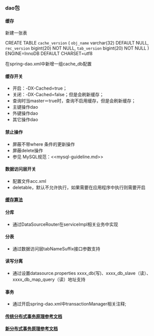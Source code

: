 ### dao包

#### 缓存

新建一张表 

CREATE TABLE `cache_version` (
  `obj_name` varchar(32) DEFAULT NULL,
  `rec_version` bigint(20) NOT NULL,
  `tab_version` bigint(20) NOT NULL
) ENGINE=InnoDB DEFAULT CHARSET=utf8


在spring-dao.xml中新增一组cache_db配置

#### 缓存开关
+ 开启：-DX-Cached=true；
+ 关闭：-DX-Cached=false；但是会刷新缓存；
+ 查询时当master＝true时，查询不启用缓存，但是会刷新缓存；
+ 主键操作dao
+ 外键操作dao
+ 其它操作dao

#### 禁止操作
+ 屏蔽不带where 条件的更新操作
+ 屏蔽delete操作
+ 参见 MySQL规范：<<mysql-guideline.md>>

#### 数据访问层开关
+ 配置文件acc.xml
+ deletable，默认不允许执行，如果需要在应用程序中执行则需要开启

#### [缓存算法](DAO2.0.md)

#### 分库
+ 通过DataSourceRouter在serviceImpl相关业务中实现

#### 分表
+ 通过数据访问层tabNameSuffix接口参数支持

#### 读写分离
+ 通过设置datasource.properties xxxx_db(写)、xxxx_db_slave（读）、xxxx_db_map_query（读）地址支持

#### 事务
+ 通过开启spring-dao.xml中transactionManager相关注释;

#### [传统分布式事务原理参考文档](JTA.MD)
#### [新分布式事务原理参考文档](JTA2.0.MD)
